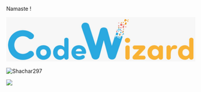 Namaste !

<img src="./cw.png">

![Shachar297](https://bit.ly/3gj8mnc)

<img src="https://raw.githubusercontent.com/Shachar297/Shachar297/main/profile-views.svg" height="50"/>